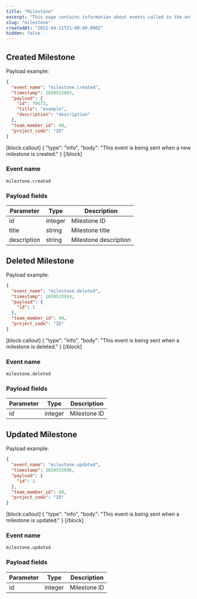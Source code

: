 ```yaml
---
title: "Milestone"
excerpt: "This page contains information about events called in the entity Milestone"
slug: "milestone"
createdAt: "2022-04-21T21:00:00.000Z"
hidden: false
---
```


## Created Milestone

Payload example:

```json
{
  "event_name": "milestone.created",
  "timestamp": 1650533865,
  "payload": {
    "id": 70673,
    "title": "example",
    "description": "description"
  },
  "team_member_id": 40,
  "project_code": "ID"
}
```
[block:callout]
{
  "type": "info",
  "body": "This event is being sent when a new milestone is created."
}
[/block]

### Event name

`milestone.created`

### Payload fields

| Parameter   | Type   | Description           |
|-------------|--------|-----------------------|
| id          | integer    | Milestone ID          |
| title       | string | Milestone title       |
| description | string | Milestone description |

## Deleted Milestone

Payload example:

```json
{
  "event_name": "milestone.deleted",
  "timestamp": 1650533914,
  "payload": {
    "id": 1
  },
  "team_member_id": 40,
  "project_code": "ID"
}
```
[block:callout]
{
  "type": "info",
  "body": "This event is being sent when a milestone is deleted."
}
[/block]

### Event name

`milestone.deleted`

### Payload fields

| Parameter | Type | Description  |
|-----------|------|--------------|
| id        | integer  | Milestone ID |

## Updated Milestone

Payload example:

```json
{
  "event_name": "milestone.updated",
  "timestamp": 1650533896,
  "payload": {
    "id": 1
  },
  "team_member_id": 40,
  "project_code": "ID"
}
```
[block:callout]
{
  "type": "info",
  "body": "This event is being sent when a milestone is updated."
}
[/block]

### Event name

`milestone.updated`

### Payload fields

| Parameter | Type | Description  |
|-----------|------|--------------|
| id        | integer  | Milestone ID |
